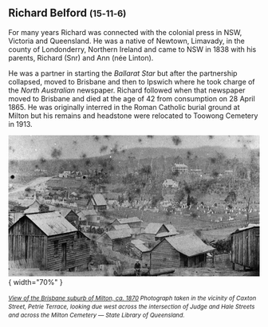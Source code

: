 ## Richard Belford <small>(15‑11‑6)</small>

For many years Richard was connected with the colonial press in NSW, Victoria and Queensland. He was a native of Newtown, Limavady, in the county of Londonderry, Northern Ireland and came to NSW in 1838 with his parents, Richard (Snr) and Ann (née Linton). 

He was a partner in starting the *Ballarat Star* but after the partnership collapsed, moved to Brisbane and then to Ipswich where he took charge of the *North Australian* newspaper. Richard followed when that newspaper moved to Brisbane and died at the age of 42 from consumption on 28 April 1865. He was originally interred in the Roman Catholic burial ground at Milton but his remains and headstone were relocated to Toowong Cemetery in 1913.

![View of the Brisbane suburb of Milton, ca. 1870](../assets/milton-cemetery-1870.jpg){ width="70%" }

*<small>[View of the Brisbane suburb of Milton, ca. 1870](http://onesearch.slq.qld.gov.au/permalink/f/1upgmng/slq_alma21219311070002061) Photograph taken in the vicinity of Caxton Street, Petrie Terrace, looking due west across the intersection of Judge and Hale Streets and across the Milton Cemetery — State Library of Queensland.</small>*
